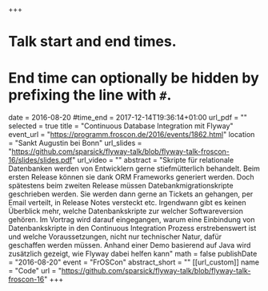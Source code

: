 +++
# Talk start and end times.
# End time can optionally be hidden by prefixing the line with `#`.
date = 2016-08-20
#time_end = 2017-12-14T19:36:14+01:00
url_pdf = ""
selected = true
title = "Continuous Database Integration mit Flyway"
event_url = "https://programm.froscon.de/2016/events/1862.html"
location = "Sankt Augustin bei Bonn"
url_slides = "https://github.com/sparsick/flyway-talk/blob/flyway-talk-froscon-16/slides/slides.pdf"
url_video = ""
abstract = "Skripte für relationale Datenbanken werden von Entwicklern gerne stiefmütterlich behandelt. Beim ersten Release können sie dank ORM Frameworks generiert werden. Doch spätestens beim zweiten Release müssen Datebankmigrationskripte geschrieben werden. Sie werden dann gerne an Tickets an gehangen, per Email verteilt, in Release Notes versteckt etc. Irgendwann gibt es keinen Überblick mehr, welche Datenbankskripte zur welcher Softwareversion gehören. Im Vortrag wird darauf eingegangen, warum eine Einbindung von Datenbankskripte in den Continuous Integration Prozess erstrebenswert ist und welche Voraussetzungen, nicht nur technischer Natur, dafür geschaffen werden müssen. Anhand einer Demo basierend auf Java wird zusätzlich gezeigt, wie Flyway dabei helfen kann"
math = false
publishDate = "2016-08-20"
event = "FrOSCon"
abstract_short = ""
[[url_custom]]
name = "Code"
url = "https://github.com/sparsick/flyway-talk/blob/flyway-talk-froscon-16"
+++

